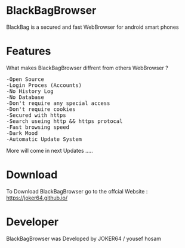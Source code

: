 # BlackBagBrowser
BlackBag is a secured and fast WebBrowser for android smart phones
# Features
What makes BlackBagBrowser diffrent from others WebBrowser ?
<pre>
-Open Source 
-Login Proces (Accounts)
-No History Log
-No Database 
-Don't require any special access
-Don't require cookies
-Secured with https
-Search useing http && https protocal
-Fast browsing speed
-Dark Mood
-Automatic Update System
</pre>
More will come in next Updates .....
# Download
To Download BlackBagBrowser go to the offcial Website :
https://joker64.github.io/
# Developer 
BlackBagBrowser was Developed by JOKER64 / yousef hosam 
